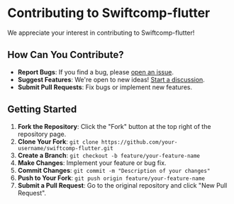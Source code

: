 
# Contributing to Swiftcomp-flutter

We appreciate your interest in contributing to Swiftcomp-flutter!

## How Can You Contribute?

- **Report Bugs**: If you find a bug, please [open an issue](https://github.com/banghuazhao/swiftcomp-flutter/issues).
- **Suggest Features**: We're open to new ideas! [Start a discussion](https://github.com/banghuazhao/swiftcomp-flutter/discussions).
- **Submit Pull Requests**: Fix bugs or implement new features.

## Getting Started

1. **Fork the Repository**: Click the "Fork" button at the top right of the repository page.
2. **Clone Your Fork**: `git clone https://github.com/your-username/swiftcomp-flutter.git`
3. **Create a Branch**: `git checkout -b feature/your-feature-name`
4. **Make Changes**: Implement your feature or bug fix.
5. **Commit Changes**: `git commit -m "Description of your changes"`
6. **Push to Your Fork**: `git push origin feature/your-feature-name`
7. **Submit a Pull Request**: Go to the original repository and click "New Pull Request".
